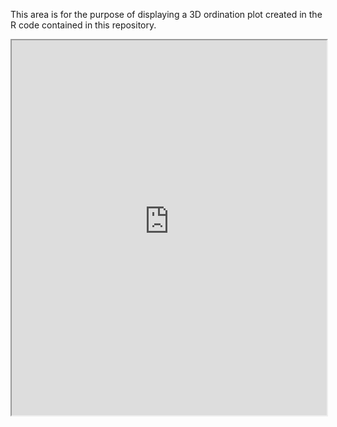 This area is for the purpose of displaying a 3D ordination plot created in the R code contained in this repository.

<iframe src="https://raw.githubusercontent.com/ekronold/3D_ordination_plot_script/main/3d_ordination_plot.html" width="100%" height="600px"></iframe>
